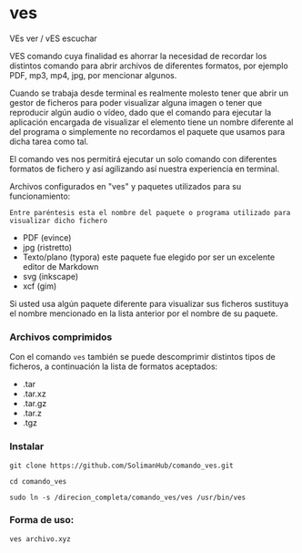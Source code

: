 
# ves

VEs ver / vES escuchar

VES comando cuya finalidad es ahorrar la necesidad de recordar los distintos comando para abrir archivos de diferentes formatos, por ejemplo PDF, mp3, mp4, jpg, por mencionar algunos.

Cuando se trabaja desde terminal es realmente molesto tener que abrir un gestor de ficheros para poder visualizar alguna imagen o tener que reproducir algún audio o vídeo, dado que el comando para ejecutar la aplicación encargada de visualizar el elemento tiene un nombre diferente al del programa o  simplemente no recordamos el paquete que usamos para dicha tarea como  tal.

El comando ves nos permitirá ejecutar un solo comando con diferentes formatos de fichero y así agilizando así nuestra experiencia en terminal.

Archivos configurados en "ves" y paquetes utilizados para su funcionamiento:

    Entre paréntesis esta el nombre del paquete o programa utilizado para visualizar dicho fichero

- PDF (evince)
- jpg (ristretto)
- Texto/plano (typora) este paquete fue elegido por ser un excelente editor de Markdown
- svg (inkscape)
- xcf (gim)

Si usted usa algún paquete diferente para visualizar sus ficheros  sustituya el nombre mencionado en la lista anterior por el nombre de su  paquete.

### Archivos comprimidos

Con el comando `ves` también se puede descomprimir distintos tipos de ficheros, a continuación la lista de formatos aceptados:

- .tar
- .tar.xz
- .tar.gz
- .tar.z
- .tgz

### Instalar

`git clone https://github.com/SolimanHub/comando_ves.git`

`cd comando_ves`

`sudo ln -s /direcion_completa/comando_ves/ves /usr/bin/ves`

### Forma de uso:

`ves archivo.xyz`
